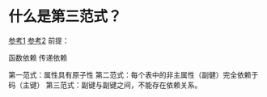 # 什么是第三范式？

[参考1](https://www.zhihu.com/question/24696366) [参考2](https://segmentfault.com/a/1190000013695030) 前提：

函数依赖 传递依赖

第一范式：属性具有原子性 第二范式：每个表中的非主属性（副健）完全依赖于码（主键） 第三范式：副键与副键之间，不能存在依赖关系。

